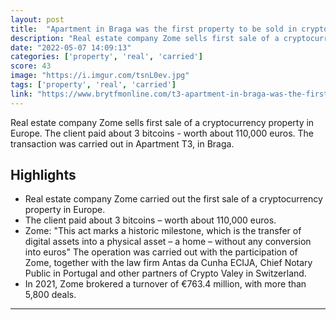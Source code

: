 ```yaml
---
layout: post
title:  "Apartment in Braga was the first property to be sold in cryptocurrency in Europe"
description: "Real estate company Zome sells first sale of a cryptocurrency property in Europe. The client paid about 3 bitcoins - worth about 110,000 euros. The transaction was carried out in Apartment T3, in Braga."
date: "2022-05-07 14:09:13"
categories: ['property', 'real', 'carried']
score: 43
image: "https://i.imgur.com/tsnL0ev.jpg"
tags: ['property', 'real', 'carried']
link: "https://www.brytfmonline.com/t3-apartment-in-braga-was-the-first-property-to-be-sold-in-cryptocurrency-in-europe/"
---
```


Real estate company Zome sells first sale of a cryptocurrency property in Europe. The client paid about 3 bitcoins - worth about 110,000 euros. The transaction was carried out in Apartment T3, in Braga.

## Highlights

- Real estate company Zome carried out the first sale of a cryptocurrency property in Europe.
- The client paid about 3 bitcoins – worth about 110,000 euros.
- Zome: "This act marks a historic milestone, which is the transfer of digital assets into a physical asset – a home – without any conversion into euros" The operation was carried out with the participation of Zome, together with the law firm Antas da Cunha ECIJA, Chief Notary Public in Portugal and other partners of Crypto Valey in Switzerland.
- In 2021, Zome brokered a turnover of €763.4 million, with more than 5,800 deals.

---
